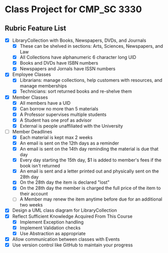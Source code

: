 # Class Project for CMP_SC 3330

## Rubric Feature List
 - [X] LibraryCollection with Books, Newspapers, DVDs, and Journals
	 - [X] These can be shelved in sections: Arts, Sciences, Newspapers, and Law
	 - [X] All Collections have alphanumeric 6 character long UID
	 - [X] Books and DVDs have ISBN numbers
	 - [X] Newspapers and Jornals have ISSN numbers
 - [X] Employee Classes
	 - [X] Librarians: manage collections, help customers with resources, and manage memberships
	 - [X] Technicians: sort returned books and re-shelve them
 - [X] Member Classes
	 - [X] All members have a UID
	 - [X] Can borrow no more than 5 materials
	 - [X] A Professor supervises multiple students
	 - [X] A Student has one prof as advisor
	 - [X] External is people unaffiliated with the University
 - [ ] Member Deadlines
	 - [X] Each material is kept max 2 weeks
	 - [X] An email is sent on the 12th days as a reminder
	 - [X] An email is sent on the 14th day reminding the material is due that day
	 - [X] Every day starting the 15th day, $1 is added to member's fees if the book isn't returned
	 - [X] An email is sent and a letter printed out and physically sent on the 28th day
	 - [X] On the 28th day the item is declared "lost"
	 - [X] On the 28th day the member is charged the full price of the item to their account
	 - [ ] A Member may renew the item anytime before due for an additional two weeks
 - [X] Design a UML class diagram for LibraryCollection
 - [X] Reflect Sufficient Knowledge Acquired From This Course
	 - [X] Implement Exception handling
	 - [X] Implement Validation checks
	 - [X] Use Abstraction as appropriate
 - [X] Allow communication between classes with Events
 - [x] Use version control like GitHub to maintain your progress